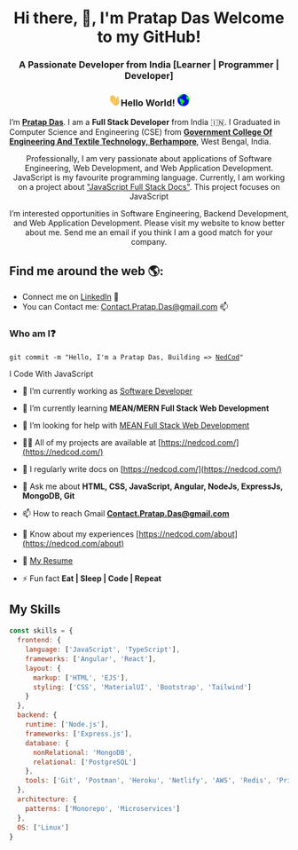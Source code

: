 <h1 align="center">Hi there, 👋, I'm Pratap Das Welcome to my GitHub!</h1>
<h3 align="center">A Passionate Developer from India [Learner | Programmer | Developer] </h3>

### <p align = "center"> <img src="https://github.com/DevDasPratap/DevDasPratap/blob/main/Hi.gif" width="22px" height="22px">Hello World!&nbsp;<img src="https://github.com/DevDasPratap/DevDasPratap/blob/main/Earth.gif" width="22px" height="22px"></p>

<!-- <p align = "center"><img src="https://github.com/DevDasPratap/DevDasPratap/blob/main/hello.gif" max-width="200px" max-height="150px"/></p> -->

I’m <b>[Pratap Das](https://nedcod.com/about)</b>. I am a <b>Full Stack Developer</b> from India :india:. I Graduated in Computer Science and Engineering (CSE) from <b>[Government College Of Engineering And Textile Technology, Berhampore](http://gcettb.ac.in/)</b>, West Bengal, India.

<p align="center">Professionally, I am very passionate about applications of Software Engineering, Web Development, and Web Application Development. JavaScript is my favourite programming language. Currently, I am working on a project about <a href = "https://nedcod.com/">"JavaScript Full Stack Docs"</a>. This project focuses on JavaScript</p>

<p align="center">I’m interested opportunities in Software Engineering, Backend Development, and Web Application Development. Please visit my website to know better about me. Send me an email if you think I am a good match for your company. <br>

  <!--
<h4 align="center">I am just a learner and will be always, learn too many things. Can't mention them all here. Whatever looks cool to me and can help the society, you will find me.</h4>
</p>



I'm a software Developer and tech enthusiast who is passionate about creating technology to elevate people 
and building a community Where sharing of knowledge is very easy. I mostly prefer Javascript (till now 😊) as a Programming Language. 
I enjoy working with Nodejs, REST APIs, ,MongoDB and much more.

-->

## Find me around the web 🌎:
- Connect me on <a href="https://www.linkedin.com/in/DevDasPratap/">LinkedIn</a> 💼
- You can Contact me: Contact.Pratap.Das@gmail.com 📫


### Who am I:question: 
<code>git commit -m "Hello, I'm a Pratap Das, Building => [NedCod](https://nedcod.com/)"</code>

I Code With JavaScript

- 🔭 I’m currently working as [Software Developer](#)

- 🌱 I’m currently learning **MEAN/MERN Full Stack Web Development**

- 🤝 I’m looking for help with [MEAN Full Stack Web Development](#)

- 👨‍💻 All of my projects are available at [https://nedcod.com/](https://nedcod.com/)

- 📝 I regularly write docs on [https://nedcod.com/](https://nedcod.com/)

- 💬 Ask me about **HTML, CSS, JavaScript, Angular, NodeJs, ExpressJs, MongoDB, Git**

- 📫 How to reach Gmail **Contact.Pratap.Das@gmail.com**

- 📄 Know about my experiences [https://nedcod.com/about](https://nedcod.com/about)
- 📝 <a href="https://devdaspratap.github.io/resume/" target="_blank">My Resume</a>

- ⚡ Fun fact **Eat | Sleep | Code | Repeat**

## My Skills
```js
const skills = {
  frontend: {
    language: ['JavaScript', 'TypeScript'],
    frameworks: ['Angular', 'React'],
    layout: {
      markup: ['HTML', 'EJS'],
      styling: ['CSS', 'MaterialUI', 'Bootstrap', 'Tailwind']
    }
  },
  backend: {
    runtime: ['Node.js'],
    frameworks: ['Express.js'],
    database: {
      nonRelational: 'MongoDB',
      relational: ['PostgreSQL']
    },
    tools: ['Git', 'Postman', 'Heroku', 'Netlify', 'AWS', 'Redis', 'Prisma']
  },
  architecture: {
    patterns: ['Monorepo', 'Microservices']
  },
  OS: ['Linux']
}
```
